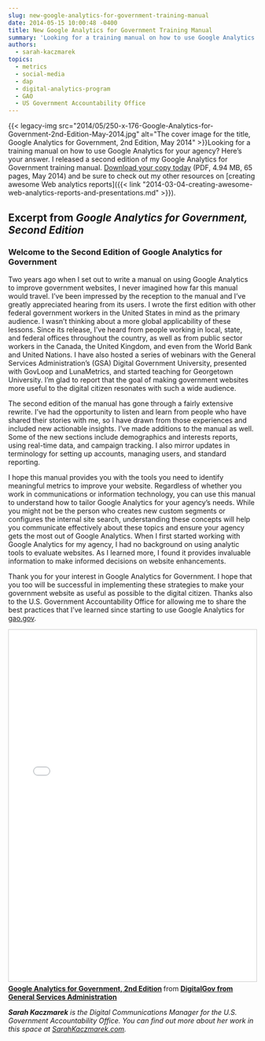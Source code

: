 ```yaml
---
slug: new-google-analytics-for-government-training-manual
date: 2014-05-15 10:00:48 -0400
title: New Google Analytics for Government Training Manual
summary: 'Looking for a training manual on how to use Google Analytics for your agency? Here&#8217;s your answer. I released a second edition of my Google Analytics for Government training manual. Download your copy today (PDF, 4.94 MB, 65 pages, May 2014) and'
authors:
  - sarah-kaczmarek
topics:
  - metrics
  - social-media
  - dap
  - digital-analytics-program
  - GAO
  - US Government Accountability Office
---
```


{{< legacy-img src="2014/05/250-x-176-Google-Analytics-for-Government-2nd-Edition-May-2014.jpg" alt="The cover image for the title, Google Analytics for Government, 2nd Edition, May 2014" >}}Looking for a training manual on how to use Google Analytics for your agency? Here&#8217;s your answer. I released a second edition of my Google Analytics for Government training manual. [Download your copy today](https://s3.amazonaws.com/digitalgov/_legacy-img/2014/05/2ND_EDITION__GOOGLE_ANALYTICS_FOR_GOVERNMENT_TRAINING_MANUAL-4.pdf) (PDF, 4.94 MB, 65 pages, May 2014) and be sure to check out my other resources on [creating awesome Web analytics reports]({{< link "2014-03-04-creating-awesome-web-analytics-reports-and-presentations.md" >}}).

## Excerpt from _Google Analytics for Government, Second Edition_

### Welcome to the Second Edition of Google Analytics for Government

Two years ago when I set out to write a manual on using Google Analytics to improve government websites, I never imagined how far this manual would travel. I’ve been impressed by the reception to the manual and I’ve greatly appreciated hearing from its users. I wrote the first edition with other federal government workers in the United States in mind as the primary audience. I wasn’t thinking about a more global applicability of these lessons. Since its release, I’ve heard from people working in local, state, and federal offices throughout the country, as well as from public sector workers in the Canada, the United Kingdom, and even from the World Bank and United Nations. I have also hosted a series of webinars with the General Services Administration’s (GSA) Digital Government University, presented with GovLoop and LunaMetrics, and started teaching for Georgetown University. I’m glad to report that the goal of making government websites more useful to the digital citizen resonates with such a wide audience.

The second edition of the manual has gone through a fairly extensive rewrite. I’ve had the opportunity to listen and learn from people who have shared their stories with me, so I have drawn from those experiences and included new actionable insights. I’ve made additions to the manual as well. Some of the new sections include demographics and interests reports, using real-time data, and campaign tracking. I also mirror updates in terminology for setting up accounts, managing users, and standard reporting.

I hope this manual provides you with the tools you need to identify meaningful metrics to improve your website. Regardless of whether you work in communications or information technology, you can use this manual to understand how to tailor Google Analytics for your agency’s needs. While you might not be the person who creates new custom segments or configures the internal site search, understanding these concepts will help you communicate effectively about these topics and ensure your agency gets the most out of Google Analytics. When I first started working with Google Analytics for my agency, I had no background on using analytic tools to evaluate websites. As I learned more, I found it provides invaluable information to make informed decisions on website enhancements.

Thank you for your interest in Google Analytics for Government. I hope that you too will be successful in implementing these strategies to make your government website as useful as possible to the digital citizen. Thanks also to the U.S. Government Accountability Office for allowing me to share the best practices that I’ve learned since starting to use Google Analytics for [gao.gov](http://www.gao.gov/).

<iframe src="//www.slideshare.net/slideshow/embed_code/key/y0uNONQjjrAHiD" width="668" height="714" frameborder="0" marginwidth="0" marginheight="0" scrolling="no" style="border:1px solid #CCC; border-width:1px; margin-bottom:5px; max-width: 100%;" allowfullscreen> </iframe> <div style="margin-bottom:5px"> <strong> <a href="//www.slideshare.net/DigitalGov/google-analytics-for-government-2nd-edition-sarah-kaczmarek-gao" alt="Slides: Google Analytics for Government, 2nd Edition" title="Google Analytics for Government, 2nd Edition" target="_blank">Google Analytics for Government, 2nd Edition</a> </strong> from <strong><a href="https://www.slideshare.net/DigitalGov" target="_blank">DigitalGov from General Services Administration</a></strong> </div>

_**Sarah Kaczmarek** is the Digital Communications Manager for the U.S. Government Accountability Office. You can find out more about her work in this space at [SarahKaczmarek.com](http://sarahkaczmarek.com/)._
